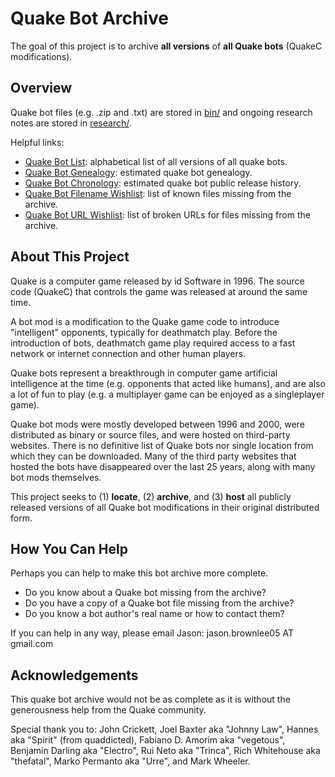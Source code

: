 # Quake Bot Archive

The goal of this project is to archive **all versions** of **all Quake bots** (QuakeC modifications).

## Overview

Quake bot files (e.g. .zip and .txt) are stored in [bin/](bin/) and ongoing research notes are stored in [research/](research/).

Helpful links:

* [Quake Bot List](botlist.md): alphabetical list of all versions of all quake bots.
* [Quake Bot Genealogy](genealogy.md): estimated quake bot genealogy.
* [Quake Bot Chronology](chronology.md): estimated quake bot public release history.
* [Quake Bot Filename Wishlist](research/wishlist.txt): list of known files missing from the archive.
* [Quake Bot URL Wishlist](research/wishlist_urls.txt): list of broken URLs for files missing from the archive.

## About This Project

Quake is a computer game released by id Software in 1996. The source code (QuakeC) that controls the game was released at around the same time.

A bot mod is a modification to the Quake game code to introduce "intelligent" opponents, typically for deathmatch play. Before the introduction of bots, deathmatch game play required access to a fast network or internet connection and other human players.

Quake bots represent a breakthrough in computer game artificial intelligence at the time (e.g. opponents that acted like humans), and are also a lot of fun to play (e.g. a multiplayer game can be enjoyed as a singleplayer game).

Quake bot mods were mostly developed between 1996 and 2000, were distributed as binary or source files, and were hosted on third-party websites. There is no definitive list of Quake bots nor single location from which they can be downloaded. Many of the third party websites that hosted the bots have disappeared over the last 25 years, along with many bot mods themselves.

This project seeks to (1) **locate**, (2) **archive**, and (3) **host** all publicly released versions of all Quake bot modifications in their original distributed form.


## How You Can Help

Perhaps you can help to make this bot archive more complete.

* Do you know about a Quake bot missing from the archive?
* Do you have a copy of a Quake bot file missing from the archive?
* Do you know a bot author's real name or how to contact them?

If you can help in any way, please email Jason: jason.brownlee05 AT gmail.com

## Acknowledgements

This quake bot archive would not be as complete as it is without the generousness help from the Quake community.

Special thank you to: John Crickett, Joel Baxter aka "Johnny Law", Hannes aka "Spirit" (from quaddicted), Fabiano D. Amorim aka "vegetous", Benjamin Darling aka "Electro", Rui Neto aka "Trinca", Rich Whitehouse aka "thefatal", Marko Permanto aka "Urre", and Mark Wheeler.
